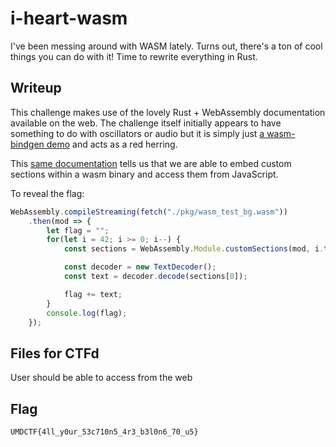 # i-heart-wasm

I've been messing around with WASM lately. Turns out, there's a ton of cool things you can do with it! Time to rewrite everything in Rust.

## Writeup

This challenge makes use of the lovely Rust + WebAssembly documentation available on the web. The challenge itself initially
appears to have something to do with oscillators or audio but it is simply just [a wasm-bindgen demo](https://rustwasm.github.io/wasm-bindgen/examples/web-audio.html) and acts as a red herring.

This [same documentation](https://rustwasm.github.io/docs/book/reference/js-ffi.html#custom-sections) tells us that we are able to embed custom sections within a wasm binary and access them from JavaScript.

To reveal the flag:

```js
WebAssembly.compileStreaming(fetch("./pkg/wasm_test_bg.wasm"))
    .then(mod => {
        let flag = "";
        for(let i = 42; i >= 0; i--) {
            const sections = WebAssembly.Module.customSections(mod, i.toString());

            const decoder = new TextDecoder();
            const text = decoder.decode(sections[0]);

            flag += text;
        }
        console.log(flag);
    });
```

## Files for CTFd

User should be able to access from the web

## Flag

`UMDCTF{4ll_y0ur_53c710n5_4r3_b3l0n6_70_u5}`
